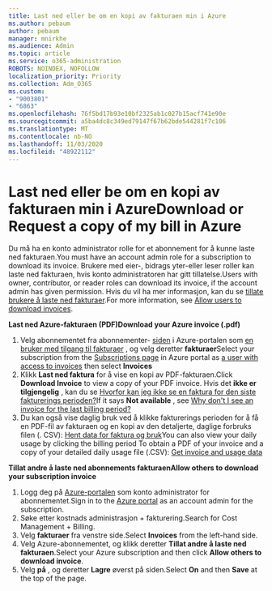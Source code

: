 ```yaml
---
title: Last ned eller be om en kopi av fakturaen min i Azure
ms.author: pebaum
author: pebaum
manager: mnirkhe
ms.audience: Admin
ms.topic: article
ms.service: o365-administration
ROBOTS: NOINDEX, NOFOLLOW
localization_priority: Priority
ms.collection: Adm_O365
ms.custom:
- "9003801"
- "6863"
ms.openlocfilehash: 76f5bd17b93e10bf2325ab1c027b15acf741e90e
ms.sourcegitcommit: a5ba4dc8c349ed79147f67b62bde544281f7c106
ms.translationtype: MT
ms.contentlocale: nb-NO
ms.lasthandoff: 11/03/2020
ms.locfileid: "48922112"
---
```

# <a name="download-or-request-a-copy-of-my-bill-in-azure"></a><span data-ttu-id="ce359-102">Last ned eller be om en kopi av fakturaen min i Azure</span><span class="sxs-lookup"><span data-stu-id="ce359-102">Download or Request a copy of my bill in Azure</span></span>

<span data-ttu-id="ce359-103">Du må ha en konto administrator rolle for et abonnement for å kunne laste ned fakturaen.</span><span class="sxs-lookup"><span data-stu-id="ce359-103">You must have an account admin role for a subscription to download its invoice.</span></span> <span data-ttu-id="ce359-104">Brukere med eier-, bidrags yter-eller leser roller kan laste ned fakturaen, hvis konto administratoren har gitt tillatelse.</span><span class="sxs-lookup"><span data-stu-id="ce359-104">Users with owner, contributor, or reader roles can download its invoice, if the account admin has given permission.</span></span> <span data-ttu-id="ce359-105">Hvis du vil ha mer informasjon, kan du se [tillate brukere å laste ned fakturaer](https://docs.microsoft.com/azure/cost-management-billing/manage/manage-billing-access#opt-in).</span><span class="sxs-lookup"><span data-stu-id="ce359-105">For more information, see [Allow users to download invoices](https://docs.microsoft.com/azure/cost-management-billing/manage/manage-billing-access#opt-in).</span></span>

<span data-ttu-id="ce359-106">**Last ned Azure-fakturaen (PDF)**</span><span class="sxs-lookup"><span data-stu-id="ce359-106">**Download your Azure invoice (.pdf)**</span></span>

1. <span data-ttu-id="ce359-107">Velg abonnementet fra abonnementer- [siden](https://portal.azure.com/#blade/Microsoft_Azure_Billing/SubscriptionsBlade) i Azure-portalen som [en bruker med tilgang til fakturaer](https://docs.microsoft.com/azure/cost-management-billing/manage/manage-billing-access?WT.mc_id=Portal-Microsoft_Azure_Support) , og velg deretter **fakturaer**</span><span class="sxs-lookup"><span data-stu-id="ce359-107">Select your subscription from the [Subscriptions page](https://portal.azure.com/#blade/Microsoft_Azure_Billing/SubscriptionsBlade) in Azure portal as [a user with access to invoices](https://docs.microsoft.com/azure/cost-management-billing/manage/manage-billing-access?WT.mc_id=Portal-Microsoft_Azure_Support) then select **Invoices**</span></span>
2. <span data-ttu-id="ce359-108">Klikk **Last ned faktura** for å vise en kopi av PDF-fakturaen.</span><span class="sxs-lookup"><span data-stu-id="ce359-108">Click **Download Invoice** to view a copy of your PDF invoice.</span></span> <span data-ttu-id="ce359-109">Hvis det **ikke er tilgjengelig** , kan du se [Hvorfor kan jeg ikke se en faktura for den siste fakturerings perioden?](https://docs.microsoft.com/azure/cost-management-billing/manage/download-azure-invoice-daily-usage-date?WT.mc_id=Portal-Microsoft_Azure_Support#noinvoice)</span><span class="sxs-lookup"><span data-stu-id="ce359-109">If it says **Not available** , see [Why don't I see an invoice for the last billing period?](https://docs.microsoft.com/azure/cost-management-billing/manage/download-azure-invoice-daily-usage-date?WT.mc_id=Portal-Microsoft_Azure_Support#noinvoice)</span></span>
3. <span data-ttu-id="ce359-110">Du kan også vise daglig bruk ved å klikke fakturerings perioden for å få en PDF-fil av fakturaen og en kopi av den detaljerte, daglige forbruks filen (. CSV): [Hent data for faktura og bruk](https://docs.microsoft.com/azure/cost-management-billing/manage/download-azure-invoice-daily-usage-date?WT.mc_id=Portal-Microsoft_Azure_Support)</span><span class="sxs-lookup"><span data-stu-id="ce359-110">You can also view your daily usage by clicking the billing period To obtain a PDF of your invoice and a copy of your detailed daily usage file (.CSV): [Get invoice and usage data](https://docs.microsoft.com/azure/cost-management-billing/manage/download-azure-invoice-daily-usage-date?WT.mc_id=Portal-Microsoft_Azure_Support)</span></span>  

<span data-ttu-id="ce359-111">**Tillat andre å laste ned abonnements fakturaen**</span><span class="sxs-lookup"><span data-stu-id="ce359-111">**Allow others to download your subscription invoice**</span></span>

1. <span data-ttu-id="ce359-112">Logg deg på [Azure-portalen](https://portal.azure.com/) som konto administrator for abonnementet.</span><span class="sxs-lookup"><span data-stu-id="ce359-112">Sign in to the [Azure portal](https://portal.azure.com/) as an account admin for the subscription.</span></span>
2. <span data-ttu-id="ce359-113">Søke etter kostnads administrasjon + fakturering.</span><span class="sxs-lookup"><span data-stu-id="ce359-113">Search for Cost Management + Billing.</span></span>
3. <span data-ttu-id="ce359-114">Velg **fakturaer** fra venstre side.</span><span class="sxs-lookup"><span data-stu-id="ce359-114">Select **Invoices** from the left-hand side.</span></span>
4. <span data-ttu-id="ce359-115">Velg Azure-abonnementet, og klikk deretter **Tillat andre å laste ned fakturaen**.</span><span class="sxs-lookup"><span data-stu-id="ce359-115">Select your Azure subscription and then click **Allow others to download invoice**.</span></span>
5. <span data-ttu-id="ce359-116">Velg **på** , og deretter **Lagre** øverst på siden.</span><span class="sxs-lookup"><span data-stu-id="ce359-116">Select **On** and then **Save** at the top of the page.</span></span>
